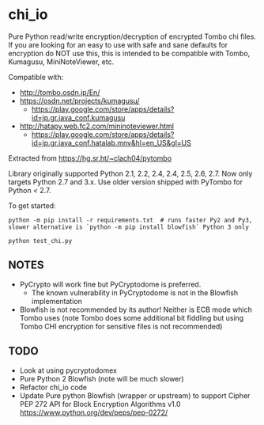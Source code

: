 # chi_io

Pure Python read/write encryption/decryption of encrypted Tombo chi files. If you are looking for an easy to use with safe and sane defaults for encryption do NOT use this, this is intended to be compatible with Tombo, Kumagusu, MiniNoteViewer, etc.

Compatible with:

  * http://tombo.osdn.jp/En/
  * https://osdn.net/projects/kumagusu/
      * https://play.google.com/store/apps/details?id=jp.gr.java_conf.kumagusu
  * http://hatapy.web.fc2.com/mininoteviewer.html
      * https://play.google.com/store/apps/details?id=jp.gr.java_conf.hatalab.mnv&hl=en_US&gl=US


Extracted from https://hg.sr.ht/~clach04/pytombo

Library originally supported Python 2.1, 2.2, 2.4, 2.4, 2.5, 2.6, 2.7. Now only targets Python 2.7 and 3.x. Use older version shipped with PyTombo for Python < 2.7.


To get started:

    python -m pip install -r requirements.txt  # runs faster Py2 and Py3, slower alternative is `python -m pip install blowfish` Python 3 only

    python test_chi.py

## NOTES

  * PyCrypto will work fine but PyCryptodome is preferred.
    * The known vulnerability in PyCryptodome is not in the Blowfish implementation
  * Blowfish is not recommended by its author! Neither is ECB mode which Tombo uses (note Tombo does some additional bit fiddling but using Tombo CHI encryption for sensitive files is not recommended)

## TODO

  * Look at using pycryptodomex
  * Pure Python 2 Blowfish (note will be much slower)
  * Refactor chi_io code
  * Update Pure python Blowfish (wrapper or upstream) to support Cipher PEP 272
    API for Block Encryption Algorithms v1.0 https://www.python.org/dev/peps/pep-0272/
